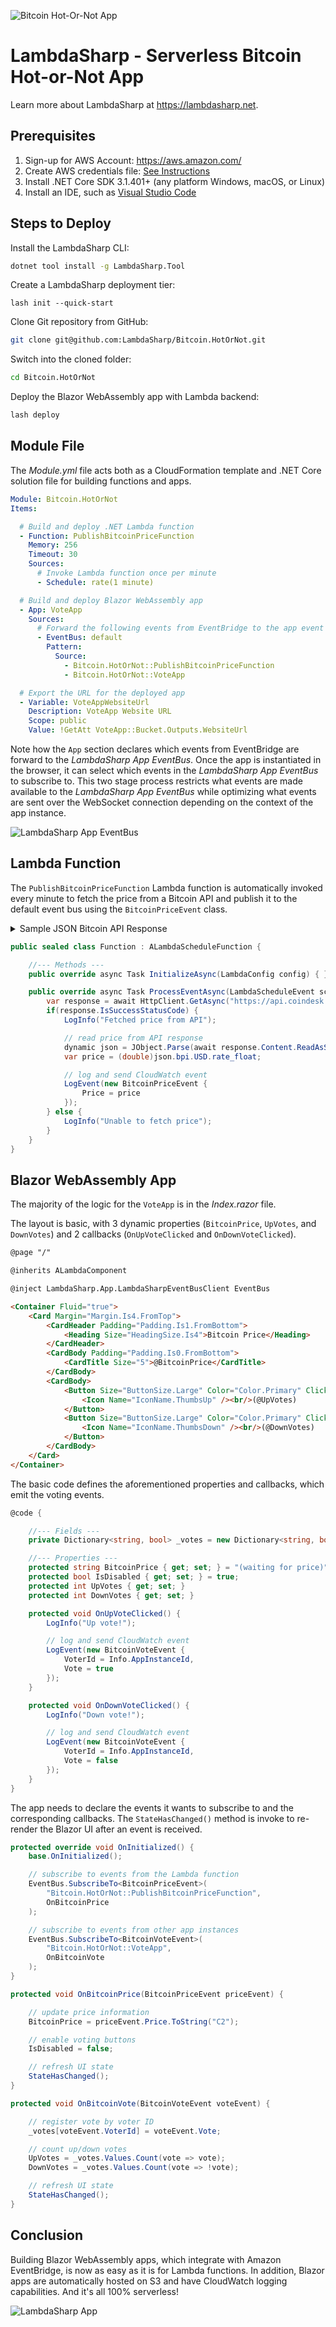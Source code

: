 ![Bitcoin Hot-Or-Not App](Media/BitcoinHotOrNot.png)

# LambdaSharp - Serverless Bitcoin Hot-or-Not App

Learn more about LambdaSharp at https://lambdasharp.net.

## Prerequisites

1. Sign-up for AWS Account: https://aws.amazon.com/
1. Create AWS credentials file: [See Instructions](https://docs.aws.amazon.com/cli/latest/userguide/cli-configure-files.html)
1. Install .NET Core SDK 3.1.401+ (any platform Windows, macOS, or Linux)
1. Install an IDE, such as [Visual Studio Code](https://code.visualstudio.com/)


## Steps to Deploy

Install the LambdaSharp CLI:
```bash
dotnet tool install -g LambdaSharp.Tool
```

Create a LambdaSharp deployment tier:
```
lash init --quick-start
```

Clone Git repository from GitHub:
```bash
git clone git@github.com:LambdaSharp/Bitcoin.HotOrNot.git
```

Switch into the cloned folder:
```bash
cd Bitcoin.HotOrNot
```

Deploy the Blazor WebAssembly app with Lambda backend:
```bash
lash deploy
```


## Module File

The _Module.yml_ file acts both as a CloudFormation template and .NET Core solution file for building functions and apps.

```yaml
Module: Bitcoin.HotOrNot
Items:

  # Build and deploy .NET Lambda function
  - Function: PublishBitcoinPriceFunction
    Memory: 256
    Timeout: 30
    Sources:
      # Invoke Lambda function once per minute
      - Schedule: rate(1 minute)

  # Build and deploy Blazor WebAssembly app
  - App: VoteApp
    Sources:
      # Forward the following events from EventBridge to the app event bus
      - EventBus: default
        Pattern:
          Source:
            - Bitcoin.HotOrNot::PublishBitcoinPriceFunction
            - Bitcoin.HotOrNot::VoteApp

  # Export the URL for the deployed app
  - Variable: VoteAppWebsiteUrl
    Description: VoteApp Website URL
    Scope: public
    Value: !GetAtt VoteApp::Bucket.Outputs.WebsiteUrl
```

Note how the `App` section declares which events from EventBridge are forward to the _LambdaSharp App EventBus_. Once the app is instantiated in the browser, it can select which events in the _LambdaSharp App EventBus_ to subscribe to. This two stage process restricts what events are made available to the _LambdaSharp App EventBus_ while optimizing what events are sent over the WebSocket connection depending on the context of the app instance.

![LambdaSharp App EventBus](Media/LambdaSharpAppEventBus.png)


## Lambda Function

The `PublishBitcoinPriceFunction` Lambda function is automatically invoked every minute to fetch the price from a Bitcoin API and publish it to the default event bus using the `BitcoinPriceEvent` class.

<details><summary>Sample JSON Bitcoin API Response</summary>

```json
{
    "time": {
        "updated": "Oct 19, 2020 03:26:00 UTC",
        "updatedISO": "2020-10-19T03:26:00+00:00",
        "updateduk": "Oct 19, 2020 at 04:26 BST"
    },
    "disclaimer": "This data was produced from the CoinDesk Bitcoin Price Index (USD). Non-USD currency data converted using hourly conversion rate from openexchangerates.org",
    "chartName": "Bitcoin",
    "bpi": {
        "USD": {
            "code": "USD",
            "symbol": "&#36;",
            "rate": "11,439.0650",
            "description": "United States Dollar",
            "rate_float": 11439.065
        },
        "GBP": {
            "code": "GBP",
            "symbol": "&pound;",
            "rate": "8,843.9415",
            "description": "British Pound Sterling",
            "rate_float": 8843.9415
        },
        "EUR": {
            "code": "EUR",
            "symbol": "&euro;",
            "rate": "9,764.7405",
            "description": "Euro",
            "rate_float": 9764.7405
        }
    }
}
```
</details>

```csharp
public sealed class Function : ALambdaScheduleFunction {

    //--- Methods ---
    public override async Task InitializeAsync(LambdaConfig config) { }

    public override async Task ProcessEventAsync(LambdaScheduleEvent schedule) {
        var response = await HttpClient.GetAsync("https://api.coindesk.com/v1/bpi/currentprice.json");
        if(response.IsSuccessStatusCode) {
            LogInfo("Fetched price from API");

            // read price from API response
            dynamic json = JObject.Parse(await response.Content.ReadAsStringAsync());
            var price = (double)json.bpi.USD.rate_float;

            // log and send CloudWatch event
            LogEvent(new BitcoinPriceEvent {
                Price = price
            });
        } else {
            LogInfo("Unable to fetch price");
        }
    }
}
```

## Blazor WebAssembly App

The majority of the logic for the `VoteApp` is in the _Index.razor_ file.

The layout is basic, with 3 dynamic properties (`BitcoinPrice`, `UpVotes`, and `DownVotes`) and 2 callbacks (`OnUpVoteClicked` and `OnDownVoteClicked`).
```html
@page "/"

@inherits ALambdaComponent

@inject LambdaSharp.App.LambdaSharpEventBusClient EventBus

<Container Fluid="true">
    <Card Margin="Margin.Is4.FromTop">
        <CardHeader Padding="Padding.Is1.FromBottom">
            <Heading Size="HeadingSize.Is4">Bitcoin Price</Heading>
        </CardHeader>
        <CardBody Padding="Padding.Is0.FromBottom">
            <CardTitle Size="5">@BitcoinPrice</CardTitle>
        </CardBody>
        <CardBody>
            <Button Size="ButtonSize.Large" Color="Color.Primary" Clicked="@OnUpVoteClicked" Disabled="@IsDisabled">
                <Icon Name="IconName.ThumbsUp" /><br/>(@UpVotes)
            </Button>
            <Button Size="ButtonSize.Large" Color="Color.Primary" Clicked="@OnDownVoteClicked" Disabled="@IsDisabled">
                <Icon Name="IconName.ThumbsDown" /><br/>(@DownVotes)
            </Button>
        </CardBody>
    </Card>
</Container>
```

The basic code defines the aforementioned properties and callbacks, which emit the voting events.
```csharp
@code {

    //--- Fields ---
    private Dictionary<string, bool> _votes = new Dictionary<string, bool>();

    //--- Properties ---
    protected string BitcoinPrice { get; set; } = "(waiting for price)"
    protected bool IsDisabled { get; set; } = true;
    protected int UpVotes { get; set; }
    protected int DownVotes { get; set; }

    protected void OnUpVoteClicked() {
        LogInfo("Up vote!");

        // log and send CloudWatch event
        LogEvent(new BitcoinVoteEvent {
            VoterId = Info.AppInstanceId,
            Vote = true
        });
    }

    protected void OnDownVoteClicked() {
        LogInfo("Down vote!");

        // log and send CloudWatch event
        LogEvent(new BitcoinVoteEvent {
            VoterId = Info.AppInstanceId,
            Vote = false
        });
    }
}
```

The app needs to declare the events it wants to subscribe to and the corresponding callbacks. The `StateHasChanged()` method is invoke to re-render the Blazor UI after an event is received.

```csharp
protected override void OnInitialized() {
    base.OnInitialized();

    // subscribe to events from the Lambda function
    EventBus.SubscribeTo<BitcoinPriceEvent>(
        "Bitcoin.HotOrNot::PublishBitcoinPriceFunction",
        OnBitcoinPrice
    );

    // subscribe to events from other app instances
    EventBus.SubscribeTo<BitcoinVoteEvent>(
        "Bitcoin.HotOrNot::VoteApp",
        OnBitcoinVote
    );
}

protected void OnBitcoinPrice(BitcoinPriceEvent priceEvent) {

    // update price information
    BitcoinPrice = priceEvent.Price.ToString("C2");

    // enable voting buttons
    IsDisabled = false;

    // refresh UI state
    StateHasChanged();
}

protected void OnBitcoinVote(BitcoinVoteEvent voteEvent) {

    // register vote by voter ID
    _votes[voteEvent.VoterId] = voteEvent.Vote;

    // count up/down votes
    UpVotes = _votes.Values.Count(vote => vote);
    DownVotes = _votes.Values.Count(vote => !vote);

    // refresh UI state
    StateHasChanged();
}
```

## Conclusion

Building Blazor WebAssembly apps, which integrate with Amazon EventBridge, is now as easy as it is for Lambda functions. In addition, Blazor apps are automatically hosted on S3 and have CloudWatch logging capabilities. And it's all 100% serverless!

![LambdaSharp App](Media/LambdaSharpApp.png)
